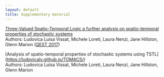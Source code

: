 ```yaml
---
layout: default
title: Supplementary material
---
```


[Three-Valued Spatio-Temporal Logic a further analysis on spatio-temporal properties of stochastic systems](https://ludovicalv.github.io/TSTL/)<br />
Authors: Ludovica Luisa Vissat, Michele Loreti, Laura Nenzi, Jane Hillston, Glenn Marion ([QEST 2017](http://www.qest.org/qest2017/))



[Analysis of spatio-temporal properties of stochastic systems using TSTL] (https://ludovicalv.github.io/TOMACS/)<br />
Authors: Ludovica Luisa Vissat, Michele Loreti, Laura Nenzi, Jane Hillston, Glenn Marion






